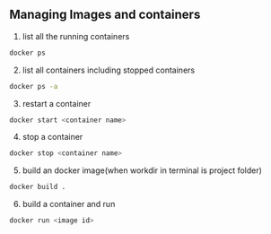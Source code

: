 ## Managing Images and containers

1. list all the running containers

```bash
docker ps
```

2. list all containers including stopped containers

```bash
docker ps -a
```

3. restart a container

```bash
docker start <container name>
```

4. stop a container
```bash
docker stop <container name>
```

5. build an docker image(when workdir in terminal is project folder)
```bash
docker build .
```

6. build a container and run
```bash
docker run <image id>
```

